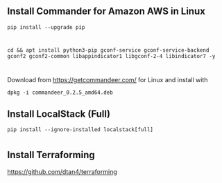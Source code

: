 ## Install Commander for Amazon AWS in Linux

```ShellSession
pip install --upgrade pip
```
#
```ShellSession
cd && apt install python3-pip gconf-service gconf-service-backend gconf2 gconf2-common libappindicator1 libgconf-2-4 libindicator7 -y
```
#
Download from https://getcommandeer.com/ for Linux and install with

```ShellSession
dpkg -i commandeer_0.2.5_amd64.deb
```
## Install LocalStack (Full)
```ShellSession
pip install --ignore-installed localstack[full]
```
#
## Install Terraforming
https://github.com/dtan4/terraforming

